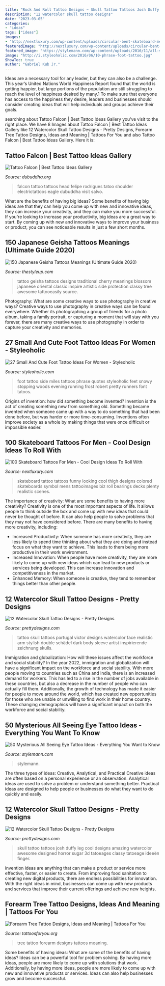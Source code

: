 ```yaml
---
title: "Rock And Roll Tattoo Designs ~ Skull Tattoo Tattoos Josh Duffy Leg Cool Designs Amazing Watercolor Awesome Designed Horror Sugar 3d Tatoeages Classy Tatoeage Ideeën Finger"
description: "12 watercolor skull tattoo designs"
date: "2023-03-05"
categories:
- "ideas"
tags: ["ideas"]
images:
- "http://nextluxury.com/wp-content/uploads/circular-bent-skateboard-mens-tattoo-design-ideas.jpg"
featuredImage: "http://nextluxury.com/wp-content/uploads/circular-bent-skateboard-mens-tattoo-design-ideas.jpg"
featured_image: "https://stylemann.com/wp-content/uploads/2016/11/all-seeing-eye-tattoo2-650x650.jpg"
image: "http://i.styleoholic.com/2016/06/10-phrase-foot-tattoo.jpg"
ShowToc: true
author: "Gabriel Kub Jr."
---
```



Ideas are a necessary tool for any leader, but they can also be a challenge. This year’s United Nations World Happiness Report found that the world is getting happier, but large portions of the population are still struggling to reach the level of happiness desired by many.1 To make sure that everyone has access to the happiness they desire, leaders and businesses should consider creating ideas that will help individuals and groups achieve their goals.

	

		
searching about Tattoo Falcon | Best Tattoo Ideas Gallery you've visit to the right place. We have 8 Images about Tattoo Falcon | Best Tattoo Ideas Gallery like 12 Watercolor Skull Tattoo Designs - Pretty Designs, Forearm Tree Tattoo Designs, Ideas and Meaning | Tattoos For You and also Tattoo Falcon | Best Tattoo Ideas Gallery. Here it is:
		
    
## Tattoo Falcon | Best Tattoo Ideas Gallery

<img loading=lazy src="http://www.dubuddha.org/wp-content/uploads/2016/11/Tattoo-Falcon-by-Felipe-Rodrigues-728x909.jpg" onerror="this.onerror=null;this.src='https://tse3.mm.bing.net/th?id=OIP.QJRgbyjqjK66yoV6xLWaqgHaJP&amp;pid=15.1';" alt="Tattoo Falcon | Best Tattoo Ideas Gallery">

_Source: dubuddha.org_

>falcon tattoo tattoos head felipe rodrigues tatoo shoulder electrictattoos eagle dubuddha visit salvo. 

	

What are the benefits of having big ideas?
Some benefits of having big ideas are that they can help you come up with new and innovative ideas, they can increase your creativity, and they can make you more successful. If you're looking to increase your productivity, big ideas are a great way to start. By coming up with new and innovative ways to improve your business or product, you can see noticeable results in just a few short months.

    
## 150 Japanese Geisha Tattoos Meanings (Ultimate Guide 2020)

<img loading=lazy src="https://thestyleup.com/wp-content/uploads/2015/03/Geisha-Tattoo-Designs-24.jpg" onerror="this.onerror=null;this.src='https://tse2.mm.bing.net/th?id=OIP.7nL4vyoU-knTPo5l5-pMeQHaJ3&amp;pid=15.1';" alt="150 Japanese Geisha Tattoos Meanings (Ultimate Guide 2020)">

_Source: thestyleup.com_

>tattoo geisha tattoos designs traditional cherry meanings blossom japanese oriental classic inspire artistic side protection classy tree awesome tattooeasily source. 

	

Photography: What are some creative ways to use photography in creative ways?
Creative ways to use photography in creative ways can be found everywhere. Whether its photographing a group of friends for a photo album, taking a family portrait, or capturing a moment that will stay with you forever, there are many creative ways to use photography in order to capture your creativity and memories.

    
## 27 Small And Cute Foot Tattoo Ideas For Women - Styleoholic

<img loading=lazy src="http://i.styleoholic.com/2016/06/10-phrase-foot-tattoo.jpg" onerror="this.onerror=null;this.src='https://tse3.mm.bing.net/th?id=OIP.1CF9CpOd47Iv6JhNC35YDQHaJ4&amp;pid=15.1';" alt="27 Small And Cute Foot Tattoo Ideas For Women - Styleoholic">

_Source: styleoholic.com_

>foot tattoo side miles tattoos phrase quotes styleoholic feet snowy stopping woods evening running frost robert pretty runners font tatoos. 

	

Origins of invention: how did something become invented?
Invention is the act of creating something new from something old. Something became invented when someone came up with a way to do something that had been done before, but was harder or more time-consuming. Inventions often improve society as a whole by making things that were once difficult or impossible easier.

    
## 100 Skateboard Tattoos For Men - Cool Design Ideas To Roll With

<img loading=lazy src="http://nextluxury.com/wp-content/uploads/circular-bent-skateboard-mens-tattoo-design-ideas.jpg" onerror="this.onerror=null;this.src='https://tse1.mm.bing.net/th?id=OIP.IUlSJOzSSujqW5-0qBbUFAHaHa&amp;pid=15.1';" alt="100 Skateboard Tattoos For Men - Cool Design Ideas To Roll With">

_Source: nextluxury.com_

>skateboard tattoo tattoos funny looking cool thigh designs colored skateboards symbol mens tattooimages biz roll bearings decks plenty realistic scenes. 

	

The importance of creativity: What are some benefits to having more creativity?
Creativity is one of the most important aspects of life. It allows people to think outside the box and come up with new ideas that could never be thought of before. It can also help people to solve problems that they may not have considered before. There are many benefits to having more creativity, including: 
- Increased Productivity: When someone has more creativity, they are less likely to spend time thinking about what they are doing and instead focus on what they want to achieve. This leads to them being more productive in their work environment. 
- Increased Innovation: When people have more creativity, they are more likely to come up with new ideas which can lead to new products or services being developed. This can increase innovation and competitiveness in the market. 
- Enhanced Memory: When someone is creative, they tend to remember things better than other people.

    
## 12 Watercolor Skull Tattoo Designs - Pretty Designs

<img loading=lazy src="https://www.prettydesigns.com/wp-content/uploads/2014/12/Stylish-Skull-Tattoo.jpg" onerror="this.onerror=null;this.src='https://tse1.mm.bing.net/th?id=OIP.ZWNgho7oL0G7EnV9c1TrRQHaMv&amp;pid=15.1';" alt="12 Watercolor Skull Tattoo Designs - Pretty Designs">

_Source: prettydesigns.com_

>tattoo skull tattoos portugal victor designs watercolor face realistic arm stylish double schädel dark body sleeve artist inspirierende zeichnung skulls. 

	

Immigration and globalization: How will these issues affect the workforce and social stability?
In the year 2022, immigration and globalization will have a significant impact on the workforce and social stability. With more people moving to countries such as China and India, there is an increased demand for workers. This has led to a rise in the number of jobs available in these countries, but also a decrease in the number of people who can actually fill them. Additionally, the growth of technology has made it easier for people to move around the world, which has created new opportunities for those who are unable or unwilling to find work in their home country. These changing demographics will have a significant impact on both the workforce and social stability.

    
## 50 Mysterious All Seeing Eye Tattoo Ideas - Everything You Want To Know

<img loading=lazy src="https://stylemann.com/wp-content/uploads/2016/11/all-seeing-eye-tattoo2-650x650.jpg" onerror="this.onerror=null;this.src='https://tse1.mm.bing.net/th?id=OIP.gG-Hv78iydPgk2joQ_tNRQHaHa&amp;pid=15.1';" alt="50 Mysterious All Seeing Eye Tattoo Ideas - Everything You Want to Know">

_Source: stylemann.com_

>stylemann. 

	

The three types of ideas: Creative, Analytical, and Practical
Creative ideas are often based on a personal experience or an observation. Analytical ideas are used to solve a problem or understand something better. Practical ideas are designed to help people or businesses do what they want to do quickly and easily.

    
## 12 Watercolor Skull Tattoo Designs - Pretty Designs

<img loading=lazy src="https://www.prettydesigns.com/wp-content/uploads/2014/12/Cool-Skull-Tattoo.jpg" onerror="this.onerror=null;this.src='https://tse1.mm.bing.net/th?id=OIP.0oxkujkOLLysU1KRKF6SSgAAAA&amp;pid=15.1';" alt="12 Watercolor Skull Tattoo Designs - Pretty Designs">

_Source: prettydesigns.com_

>skull tattoo tattoos josh duffy leg cool designs amazing watercolor awesome designed horror sugar 3d tatoeages classy tatoeage ideeën finger. 

	

invention ideas are anything that can make a product or service more effective, faster, or easier to create. From improving food sanitation to creating new digital products, there are endless possibilities for innovation. With the right ideas in mind, businesses can come up with new products and services that improve their current offerings and achieve new heights.

    
## Forearm Tree Tattoo Designs, Ideas And Meaning | Tattoos For You

<img loading=lazy src="https://www.tattoosforyou.org/wp-content/uploads/2017/06/Forearm-Tree-Tattoo-Designs.jpg" onerror="this.onerror=null;this.src='https://tse1.mm.bing.net/th?id=OIP.ANuGrr-NtVc9pWb_I_S0OgHaKK&amp;pid=15.1';" alt="Forearm Tree Tattoo Designs, Ideas and Meaning | Tattoos For You">

_Source: tattoosforyou.org_

>tree tattoo forearm designs tattoos meaning. 

	

Some benefits of having ideas: What are some of the benefits of having ideas?
Ideas can be a powerful tool for problem solving. By having more ideas, people are more likely to come up with solutions that work. Additionally, by having more ideas, people are more likely to come up with new and innovative products or services. Ideas can also help businesses grow and become successful.

